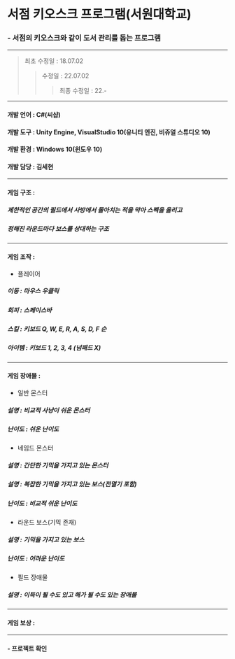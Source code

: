  # 서점 키오스크 프로그램(서원대학교)
 ### - 서점의 키오스크와 같이 도서 관리를 돕는 프로그램
---
> 최초 수정일 : 18.07.02
>> 수정일 : 22.07.02
>>> 최종 수정일 : 22.-
---
#### 개발 언어 : C#(씨샵)
#### 개발 도구 : Unity Engine, VisualStudio 10(유니티 엔진, 비쥬얼 스튜디오 10)
#### 개발 환경 : Windows 10(윈도우 10)
#### 개발 담당 : 김세현
---
#### 게임 구조 :
##### 제한적인 공간의 필드에서 사방에서 몰아치는 적을 막아 스펙을 올리고
##### 정해진 라운드마다 보스를 상대하는 구조
---
#### 게임 조작 :
* 플레이어
##### 이동 : 마우스 우클릭
##### 회피 : 스페이스바
##### 스킬 : 키보드 Q, W, E, R, A, S, D, F 순
##### 아이템 : 키보드 1, 2, 3, 4 (넘패드 X)
---
#### 게임 장애물 :
* 일반 몬스터
##### 설명 : 비교적 사냥이 쉬운 몬스터
##### 난이도 : 쉬운 난이도
* 네임드 몬스터
##### 설명 : 간단한 기믹을 가지고 있는 몬스터
##### 설명 : 복잡한 기믹을 가지고 있는 보스(전멸기 포함)
##### 난이도 : 비교적 쉬운 난이도
* 라운드 보스(기믹 존재)
##### 설명 : 기믹을 가지고 있는 보스
##### 난이도 : 어려운 난이도
* 필드 장애물
##### 설명 : 이득이 될 수도 있고 해가 될 수도 있는 장애물
---
#### 게임 보상 :
---
#### - 프로젝트 확인
